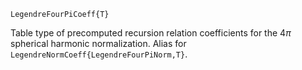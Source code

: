```
LegendreFourPiCoeff{T}
```

Table type of precomputed recursion relation coefficients for the $4\pi$ spherical harmonic normalization. Alias for `LegendreNormCoeff{LegendreFourPiNorm,T}`.
